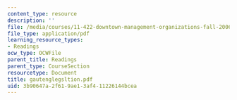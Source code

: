 ```yaml
---
content_type: resource
description: ''
file: /media/courses/11-422-downtown-management-organizations-fall-2006/3b90647a2f619ae13af411226144bcea_gautenglegsltion.pdf
file_type: application/pdf
learning_resource_types:
- Readings
ocw_type: OCWFile
parent_title: Readings
parent_type: CourseSection
resourcetype: Document
title: gautenglegsltion.pdf
uid: 3b90647a-2f61-9ae1-3af4-11226144bcea
---
```

